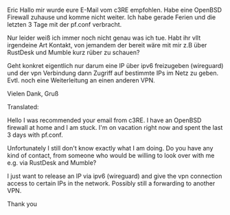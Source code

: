 Eric
Hallo mir wurde eure E-Mail vom c3RE empfohlen. Habe eine OpenBSD Firewall zuhause und komme nicht weiter. Ich habe gerade Ferien und die letzten 3 Tage mit der pf.conf verbracht.

Nur leider weiß ich immer noch nicht genau was ich tue. Habt ihr vllt irgendeine Art Kontakt, von jemandem der bereit wäre mit mir z.B über RustDesk und Mumble kurz rüber zu schauen?

Geht konkret eigentlich nur darum eine IP über ipv6 freizugeben (wireguard) und der vpn Verbindung dann Zugriff auf bestimmte IPs im Netz zu geben. Evtl. noch eine Weiterleitung an einen anderen VPN.

Vielen Dank, Gruß


Translated:

Hello I was recommended your email from c3RE. I have an OpenBSD firewall at home and I am stuck. I'm on vacation right now and spent the last 3 days with pf.conf.

Unfortunately I still don't know exactly what I am doing. Do you have any kind of contact, from someone who would be willing to look over with me e.g. via RustDesk and Mumble?

I just want to release an IP via ipv6 (wireguard) and give the vpn connection access to certain IPs in the network. Possibly still a forwarding to another VPN.

Thank you